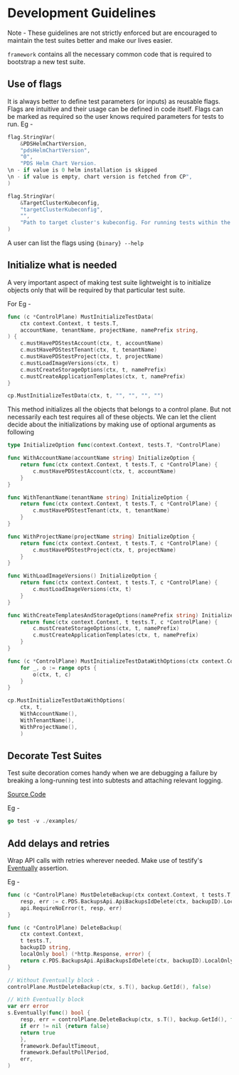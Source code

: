 # Development Guidelines

Note - These guidelines are not strictly enforced but are encouraged to maintain the test suites better and make our
lives easier.

`framework` contains all the necessary common code that is required to bootstrap a new test suite.

## Use of flags

It is always better to define test parameters (or inputs) as reusable flags. Flags are intuitive and their usage can
be defined in code itself. Flags can be marked as required so the user knows required parameters for tests to run.
Eg -

```go
flag.StringVar(
    &PDSHelmChartVersion,
    "pdsHelmChartVersion",
    "0",
    "PDS Helm Chart Version. 
\n - if value is 0 helm installation is skipped
\n - if value is empty, chart version is fetched from CP",
)

flag.StringVar(
    &TargetClusterKubeconfig,
    "targetClusterKubeconfig",
    "",
    "Path to target cluster's kubeconfig. For running tests within the cluster set this as empty",
)
```

A user can list the flags using `{binary} --help`

## Initialize what is needed

A very important aspect of making test suite lightweight is to initialize objects only that will be required by that
particular test suite.

For Eg -

```go
func (c *ControlPlane) MustInitializeTestData(
    ctx context.Context, t tests.T, 
    accountName, tenantName, projectName, namePrefix string,
) {
    c.mustHavePDStestAccount(ctx, t, accountName)
    c.mustHavePDStestTenant(ctx, t, tenantName)
    c.mustHavePDStestProject(ctx, t, projectName)
    c.mustLoadImageVersions(ctx, t)
    c.mustCreateStorageOptions(ctx, t, namePrefix)
    c.mustCreateApplicationTemplates(ctx, t, namePrefix)
}

cp.MustInitializeTestData(ctx, t, "", "", "", "")
```

This method initializes all the objects that belongs to a control plane. But not necessarily each test requires all of
these objects. We can let the client decide about the initializations by making use of optional arguments as following

```go
type InitializeOption func(context.Context, tests.T, *ControlPlane)

func WithAccountName(accountName string) InitializeOption {
    return func(ctx context.Context, t tests.T, c *ControlPlane) {
        c.mustHavePDStestAccount(ctx, t, accountName)
    }
}

func WithTenantName(tenantName string) InitializeOption {
    return func(ctx context.Context, t tests.T, c *ControlPlane) {
        c.mustHavePDStestTenant(ctx, t, tenantName)
    }
}

func WithProjectName(projectName string) InitializeOption {
    return func(ctx context.Context, t tests.T, c *ControlPlane) {
        c.mustHavePDStestProject(ctx, t, projectName)
    }
}

func WithLoadImageVersions() InitializeOption {
    return func(ctx context.Context, t tests.T, c *ControlPlane) {
        c.mustLoadImageVersions(ctx, t)
    }
}

func WithCreateTemplatesAndStorageOptions(namePrefix string) InitializeOption {
    return func(ctx context.Context, t tests.T, c *ControlPlane) {
        c.mustCreateStorageOptions(ctx, t, namePrefix)
        c.mustCreateApplicationTemplates(ctx, t, namePrefix)
    }
}

func (c *ControlPlane) MustInitializeTestDataWithOptions(ctx context.Context, t tests.T, opts ...InitializeOption) {
    for _, o := range opts {
        o(ctx, t, c)
    }
}

cp.MustInitializeTestDataWithOptions(
    ctx, t,
    WithAccountName(),
    WithTenantName(),
    WithProjectName(), 
    )
```

## Decorate Test Suites

Test suite decoration comes handy when we are debugging a failure by breaking a long-running test into subtests and
attaching relevant logging.

[Source Code](./examples/decorated_test.go)

Eg -

```go
go test -v ./examples/
```

## Add delays and retries

Wrap API calls with retries wherever needed. Make use of testify's
[Eventually](https://pkg.go.dev/github.com/stretchr/testify/assert#Eventuallyf) assertion.

Eg -

```go
func (c *ControlPlane) MustDeleteBackup(ctx context.Context, t tests.T, backupID string, localOnly bool) {
    resp, err := c.PDS.BackupsApi.ApiBackupsIdDelete(ctx, backupID).LocalOnly(localOnly).Execute()
    api.RequireNoError(t, resp, err)
}

func (c *ControlPlane) DeleteBackup(
    ctx context.Context, 
    t tests.T, 
    backupID string, 
    localOnly bool) (*http.Response, error) {
    return c.PDS.BackupsApi.ApiBackupsIdDelete(ctx, backupID).LocalOnly(localOnly).Execute()
}

// Without Eventually block -
controlPlane.MustDeleteBackup(ctx, s.T(), backup.GetId(), false)    

// With Eventually block
var err error
s.Eventually(func() bool {
    resp, err = controlPlane.DeleteBackup(ctx, s.T(), backup.GetId(), false)
    if err != nil {return false}
    return true
    },
    framework.DefaultTimeout,
    framework.DefaultPollPeriod,
    err,
)
```
